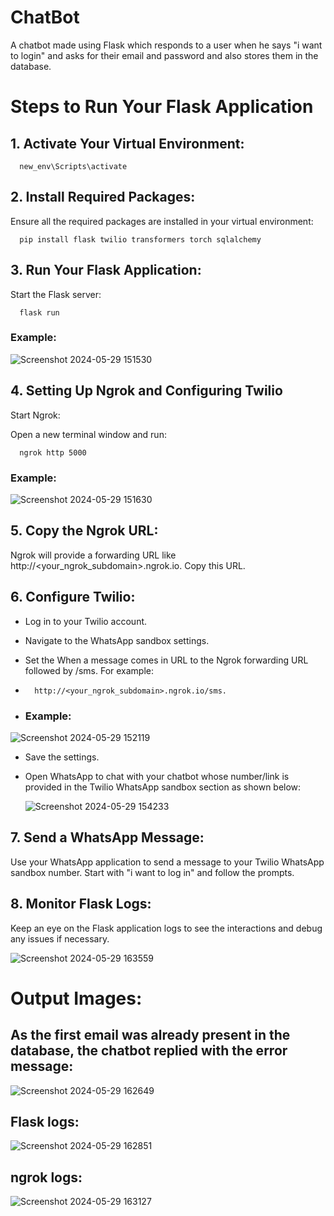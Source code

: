 # ChatBot
A chatbot made using Flask which responds to a user when he says "i want to login" and asks for their email and password and also stores them in the database.

# Steps to Run Your Flask Application

## 1. Activate Your Virtual Environment:

      new_env\Scripts\activate


## 2. Install Required Packages:
Ensure all the required packages are installed in your virtual environment:

      pip install flask twilio transformers torch sqlalchemy


## 3. Run Your Flask Application:
Start the Flask server:

      flask run

### Example:

![Screenshot 2024-05-29 151530](https://github.com/Rushikesh-Patmase/ChatBot/assets/105331213/e01b70be-e49f-4bdd-84d7-1d48bdbaaa3f)


## 4. Setting Up Ngrok and Configuring Twilio
Start Ngrok:

Open a new terminal window and run:

      ngrok http 5000

### Example:

![Screenshot 2024-05-29 151630](https://github.com/Rushikesh-Patmase/ChatBot/assets/105331213/af86c017-900b-4f31-94ad-e87f5c9b0815)


## 5. Copy the Ngrok URL:

Ngrok will provide a forwarding URL like http://<your_ngrok_subdomain>.ngrok.io. Copy this URL.

## 6. Configure Twilio:

* Log in to your Twilio account.

* Navigate to the WhatsApp sandbox settings.

* Set the When a message comes in URL to the Ngrok forwarding URL followed by /sms. For example:
*       http://<your_ngrok_subdomain>.ngrok.io/sms.
*   ### Example:
  
  ![Screenshot 2024-05-29 152119](https://github.com/Rushikesh-Patmase/ChatBot/assets/105331213/77030d6c-a82f-4b1d-afdc-6b91c328a66b)

* Save the settings.

* Open WhatsApp to chat with your chatbot whose number/link is provided in the Twilio WhatsApp sandbox section as shown below:

  ![Screenshot 2024-05-29 154233](https://github.com/Rushikesh-Patmase/ChatBot/assets/105331213/3b41b2c0-b77b-4fc9-b8b4-eb65d1e97969)


## 7. Send a WhatsApp Message:

Use your WhatsApp application to send a message to your Twilio WhatsApp sandbox number. Start with "i want to log in" and follow the prompts.

## 8. Monitor Flask Logs:

Keep an eye on the Flask application logs to see the interactions and debug any issues if necessary.

![Screenshot 2024-05-29 163559](https://github.com/Rushikesh-Patmase/ChatBot/assets/105331213/4f0fc532-3b3f-4796-82c5-13e6179a4855)


# Output Images:

## As the first email was already present in the database, the chatbot replied with the error message:
![Screenshot 2024-05-29 162649](https://github.com/Rushikesh-Patmase/ChatBot/assets/105331213/104748f6-8492-4955-8431-1ea1e79cb765)

## Flask logs:
![Screenshot 2024-05-29 162851](https://github.com/Rushikesh-Patmase/ChatBot/assets/105331213/396958ee-1ee1-4679-8092-b7bb15101d79)

## ngrok logs:
![Screenshot 2024-05-29 163127](https://github.com/Rushikesh-Patmase/ChatBot/assets/105331213/8d51d09a-f36f-4c16-a6f9-85799f11669e)




